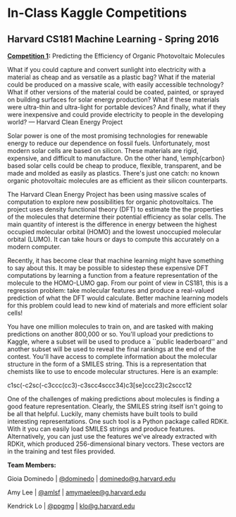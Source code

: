 # In-Class Kaggle Competitions

## Harvard CS181 Machine Learning - Spring 2016

**[Competition 1](https://inclass.kaggle.com/c/cs181-s16-practical-1-predicting-the-efficiency-of-photovoltaic-molecules):** Predicting the Efficiency of Organic Photovoltaic Molecules

What if you could capture and convert sunlight into electricity with a material as cheap and as versatile as a plastic bag? What if the material could be produced on a massive scale, with easily accessible technology? What if other versions of the material could be coated, painted, or sprayed on building surfaces for solar energy production? What if these materials were ultra-thin and ultra-light for portable devices? And finally, what if they were inexpensive and could provide electricity to people in the developing world?  — Harvard Clean Energy Project

Solar power is one of the most promising technologies for renewable energy to reduce our dependence on fossil fuels. Unfortunately, most modern solar cells are based on silicon. These materials are rigid, expensive, and difficult to manufacture. On the other hand, \emph{carbon} based solar cells could be cheap to produce, flexible, transparent, and be made and molded as easily as plastics. There's just one catch: no known organic photovoltaic molecules are as efficient as their silicon counterparts.

The Harvard Clean Energy Project has been using massive scales of computation to explore new possibilities for organic photovoltaics. The project uses density functional theory (DFT) to estimate the the properties of the molecules that determine their potential efficiency as solar cells. The main quantity of interest is the difference in energy between the highest occupied molecular orbital (HOMO) and the lowest unoccupied molecular orbital (LUMO). It can take hours or days to compute this accurately on a modern computer.

Recently, it has become clear that machine learning might have something to say about this. It may be possible to sidestep these expensive DFT computations by learning a function from a feature representation of the molecule to the HOMO-LUMO gap. From our point of view in CS181, this is a regression problem: take molecular features and produce a real-valued prediction of what the DFT would calculate. Better machine learning models for this problem could lead to new kind of materials and more efficient solar cells!

You have one million molecules to train on, and are tasked with making predictions on another 800,000 or so. You'll upload your predictions to Kaggle, where a subset will be used to produce a ``public leaderboard'' and another subset will be used to reveal the final rankings at the end of the contest. You'll have access to complete information about the molecular structure in the form of a SMILES string. This is a representation that chemists like to use to encode molecular structures. Here is an example:

c1sc(-c2sc(-c3ccc(cc3)-c3scc4sccc34)c3[se]ccc23)c2sccc12

One of the challenges of making predictions about molecules is finding a good feature representation. Clearly, the SMILES string itself isn't going to be all that helpful. Luckily, many chemists have built tools to build interesting representations. One such tool is a Python package called RDKit. With it you can easily load SMILES strings and produce features. Alternatively, you can just use the features we've already extracted with RDKit, which produced 256-dimensional binary vectors. These vectors are in the training and test files provided.




**Team Members:**

Gioia Dominedo  |  [@dominedo](https://github.com/dominedo)  |  dominedo@g.harvard.edu

Amy Lee  |  [@amlsf](https://github.com/amlsf)  |  amymaelee@g.harvard.edu

Kendrick Lo  |  [@ppgmg](https://github.com/ppgmg)  |  klo@g.harvard.edu
